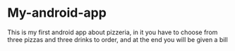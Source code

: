 # My-android-app
This is my first android app about pizzeria, in it you have to choose from three pizzas and three drinks to order, and at the end you will be given a bill
